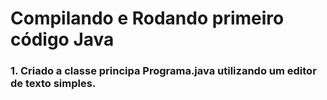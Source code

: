 # Compilando e Rodando primeiro código Java

### 1. Criado a classe principa Programa.java utilizando um editor de texto simples.
